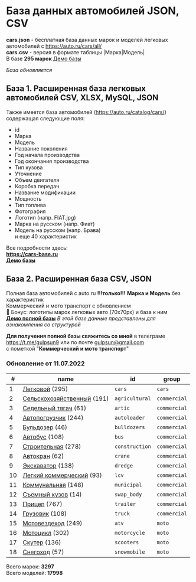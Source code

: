 # База данных автомобилей JSON, CSV
**cars.json** - бесплатная база данных марок и моделей легковых автомобилей с https://auto.ru/cars/all/  
**cars.csv** - версия в формате таблицы |Марка|Модель|  
В базе **295 марок**
[Демо базы](https://blanzh.github.io/carsBase/)

_База обновляется_
## База 1. Расширенная база легковых автомобилей CSV, XLSX, MySQL, JSON
Также имеется база автомобилей (https://auto.ru/catalog/cars/) содержащая следующие поля:
- id
- Марка
- Модель
- Название поколения
- Год начала производства
- Год окончания производства
- Тип кузова
- Уточнение
- Объем двигателя
- Коробка передач
- Название модификации
- Мощность
- Тип топлива
- Фотография
- Логотип (напр. FIAT.jpg)
- Марка на русском (напр. Фиат)
- Модель на русском (напр. Брава)  
и еще 40 характеристик

Все подробности здесь:  
**https://cars-base.ru**  
**[Демо базы](https://cars-base.ru/example_base.zip)**


## База 2. Расширенная база CSV, JSON
Полная база автомобилей с auto.ru **!!!только!!!** **Марка и Модель** без характеристик  
Коммерческий и мото транспорт с обновлением   
🎁 Бонус: логотипы марок легковых авто (70x70px) и база к ним  
**[Демо полной базы](https://blanzh.github.io/carsBase/demo_private.zip)**
_В этой базе данные представлены для ознакомления со структурой_

**Для получения полной базы свяжитесь со мной** в телеграме https://t.me/gulpsun9 или по почте gulpsun@gmail.com  
с пометкой "**Коммерческий и мото транспорт**"

### Обновление от 11.07.2022
|#|name|id|group|
|---|---|---|---|
|1|[Легковой](https://auto.ru/cars/all/) (295)|`cars`|`cars`|
|2|[Сельскохозяйственный](https://auto.ru/agricultural/all/) (191)|`agricultural`|`commercial`|
|3|[Седельный тягач](https://auto.ru/artic/all/) (61)|`artic`|`commercial`|
|4|[Автопогрузчик](https://auto.ru/autoloader/all/) (244)|`autoloader`|`commercial`|
|5|[Бульдозер](https://auto.ru/bulldozers/all/) (46)|`bulldozers`|`commercial`|
|6|[Автобус](https://auto.ru/bus/all/) (108)|`bus`|`commercial`|
|7|[Строительная](https://auto.ru/construction/all/) (278)|`construction`|`commercial`|
|8|[Автокран](https://auto.ru/crane/all/) (62)|`crane`|`commercial`|
|9|[Экскаватор](https://auto.ru/dredge/all/) (138)|`dredge`|`commercial`|
|10|[Легкий коммерческий](https://auto.ru/lcv/all/) (93)|`lcv`|`commercial`|
|11|[Коммунальная](https://auto.ru/municipal/all/) (148)|`municipal`|`commercial`|
|12|[Съемный кузов](https://auto.ru/swap_body/all/) (14)|`swap_body`|`commercial`|
|13|[Прицеп](https://auto.ru/trailer/all/) (767)|`trailer`|`commercial`|
|14|[Грузовик](https://auto.ru/truck/all/) (108)|`truck`|`commercial`|
|15|[Мотовездеход](https://auto.ru/atv/all/) (249)|`atv`|`moto`|
|16|[Мотоцикл](https://auto.ru/motorcycle/all/) (302)|`motorcycle`|`moto`|
|17|[Скутер](https://auto.ru/scooters/all/) (136)|`scooters`|`moto`|
|18|[Снегоход](https://auto.ru/snowmobile/all/) (57)|`snowmobile`|`moto`|

Всего марок: **3297**  
Всего моделей: **17998**

